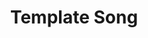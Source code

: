 ---
layout: songs
title: Template Song
album: Name of Album
components: ['tabs']
short_name: template_song

song_name: Template Song
song_tagline: This song right here...

song_description: This is a really really really great song.

spotify_id: 3kTzpwkUjZZPgfN5ie0zqL

lyrics: |-
    Some lyrics
    Go here
---